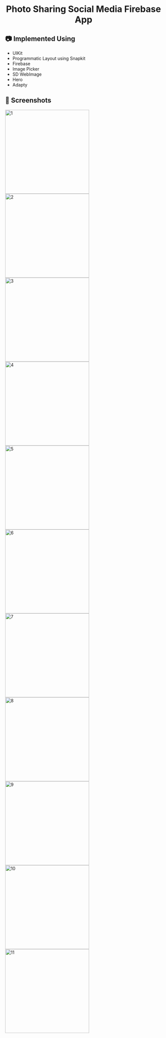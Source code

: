 <h1 align="center"> Photo Sharing Social Media Firebase App  </h1>

## :camera: Implemented Using
  
- UIKit
- Programmatic Layout using Snapkit
- Firebase
- Image Picker
- SD WebImage
- Hero
- Adapty


## 📸 Screenshots
<img width="270" alt="1" src="https://github.com/rabiaabdioglu/VaultApp/assets/75799790/5bec1cb7-c37f-4261-b6ff-3bbefb0c7b66">
<img width="270" alt="2" src="https://github.com/rabiaabdioglu/VaultApp/assets/75799790/42ef5263-1df2-4fbb-a992-a02c956381ac">
<img width="270" alt="3" src="https://github.com/rabiaabdioglu/VaultApp/assets/75799790/5ec14a6a-1cf6-40ff-99e4-2cad25d65974">
<img width="270" alt="4" src="https://github.com/rabiaabdioglu/VaultApp/assets/75799790/0969ac49-35ed-4842-a1ba-38f3ff0935eb">
<img width="270" alt="5" src="https://github.com/rabiaabdioglu/VaultApp/assets/75799790/baf3e62f-1a7d-4107-975f-b07a18ad1a81">
<img width="270" alt="6" src="https://github.com/rabiaabdioglu/VaultApp/assets/75799790/3203ba02-d498-4c1f-9401-b98557a40f01">
<img width="270" alt="7" src="https://github.com/rabiaabdioglu/VaultApp/assets/75799790/1e24fb84-4407-45f1-82b0-ee38627f1051">
<img width="270" alt="8" src="https://github.com/rabiaabdioglu/VaultApp/assets/75799790/fefb6ee8-1a42-45a2-8950-171c266b7be2">
<img width="270" alt="9" src="https://github.com/rabiaabdioglu/VaultApp/assets/75799790/3a9eeb8b-9ff5-42c7-9249-7e827031da6a">
<img width="270" alt="10" src="https://github.com/rabiaabdioglu/VaultApp/assets/75799790/c721c9b6-18fd-498c-9a7f-ef78282a9e27">
<img width="270" alt="11" src="https://github.com/rabiaabdioglu/VaultApp/assets/75799790/ab0d82d6-a862-4cf5-bd23-d5744da3bb87">

